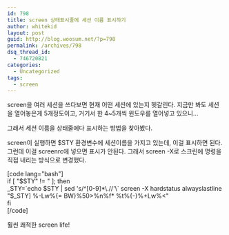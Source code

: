```yaml
---
id: 798
title: screen 상태표시줄에 세션 이름 표시하기
author: whitekid
layout: post
guid: http://blog.woosum.net/?p=798
permalink: /archives/798
dsq_thread_id:
  - 746720821
categories:
  - Uncategorized
tags:
  - screen
---
```

screen을 여러 세션을 쓰다보면 현재 어떤 세션에 있는지 헷갈린다. 지금만 봐도 세션을 열어놓은게 5개정도이고, 거기서 한 4~5개씩 윈도우를 열어넣고 있으니...

그래서 세션 이름을 상태줄에다 표시하는 방법을 찾아봤다.

screen이 실행하면 $STY 환경변수에 세션이름을 가지고 있는데, 이걸 표시하면 된다. 그런데 이걸 screenrc에 넣으면 표시가 안된다. 그래서 screen -X로 스크린에 명령을 직접 내리는 방식으로 변경했다.

[code lang="bash"]  
if [ "$STY" != " ]; then  
_STY=\`echo $STY | sed 's/^[0-9]*\.//'\`  
screen -X hardstatus alwayslastline "$_STY] %-Lw%{= BW}%50>%n%f* %t%{-}%+Lw%<"  
fi  
[/code]

훨씬 쾌적한 screen life!</pre>